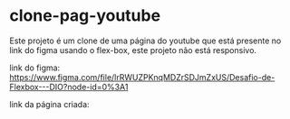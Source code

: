 # clone-pag-youtube
Este projeto é um clone de uma página do youtube que está presente no link do figma usando o flex-box, este projeto não está responsivo.

link do figma: https://www.figma.com/file/lrRWUZPKnqMDZrSDJmZxUS/Desafio-de-Flexbox---DIO?node-id=0%3A1

link da página criada: 
